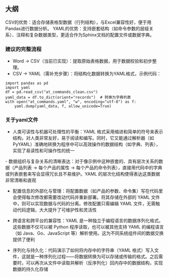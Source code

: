 ## 大纲

CSV的优势：适合存储表格型数据（行列结构），与Excel兼容性好，便于用Pandas进行数据分析。
YAML的优势：支持嵌套结构（如命令参数的层级关系）、注释和复杂数据类型，更适合作为Sphinx文档的配置文件或数据字典。

### 建议的完整流程
- Word → CSV（当前已实现）：提取原始表格数据，用于数据校验和初步整理。
- CSV → YAML（需补充步骤）：将结构化数据转换为YAML格式，示例代码：

```
import pandas as pd
import yaml
df = pd.read_csv("at_commands_clean.csv")
yaml_data = df.to_dict(orient="records")  # 转换为字典列表
with open("at_commands.yaml", "w", encoding="utf-8") as f:
    yaml.dump(yaml_data, f, allow_unicode=True)

```    

### 关于yaml文件

- 人类可读性与机器可处理性的平衡​：YAML 格式采用缩进和简单的符号来表示结构，​对人类非常友好，易于阅读和编写。同时，它又能通过解析器（如 PyYAML）​准确地转换为程序中可以高效操作的数据结构​（如字典、列表），实现了易读性和可操作性的统一

​- 数据组织与复杂关系的清晰表达​：对于像示例中这种嵌套的、具有层次关系的数据​（产品列表 -> 每个产品的属性 -> 每个产品的命令列表），直接用代码中的字典或列表嵌套来写会显得冗长且不易维护。YAML 的层次化结构使得表达这类数据非常清晰和直观​

- ​配置信息的外部化与管理​：将配置数据（如产品的参数、命令集）写在代码里会使得每次修改都需要改动代码并重新部署。将其存储在外部的 YAML 文件中，则可以实现数据与代码的分离。修改配置只需编辑 YAML 文件，无需触动代码逻辑，大大提升了可维护性和灵活性

- ​跨语言和跨平台的兼容性​：YAML 是一种独立于编程语言的数据序列化格式。这些数据不仅可以被 Python 程序读取，也可以被其他支持 YAML 的编程语言（如 Java、Go、JavaScript 等）解析使用。这为不同系统组件间的数据交换提供了便利

- ​序列化与持久化​：代码演示了如何将内存中的字符串（YAML 格式）写入文件，这就是一种序列化过程——将数据转换为可以存储或传输的格式。之后需要时，可以再次从文件中读取并解析（反序列化）回内存中的数据结构，实现数据的持久化存储​
